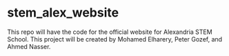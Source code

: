 # stem_alex_website
This repo will have the code for the official website for Alexandria STEM School. This project will be created by Mohamed Elharery, Peter Gozef, and Ahmed Nasser.
